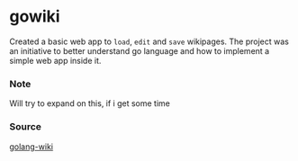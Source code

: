 # gowiki

Created a basic web app to ```load```, ```edit``` and ```save``` wikipages. The project was an initiative to better understand go language and how to implement a simple web app inside it.

### Note
Will try to expand on this, if i get some time

### Source
[golang-wiki](https://golang.org/doc/articles/wiki/)
